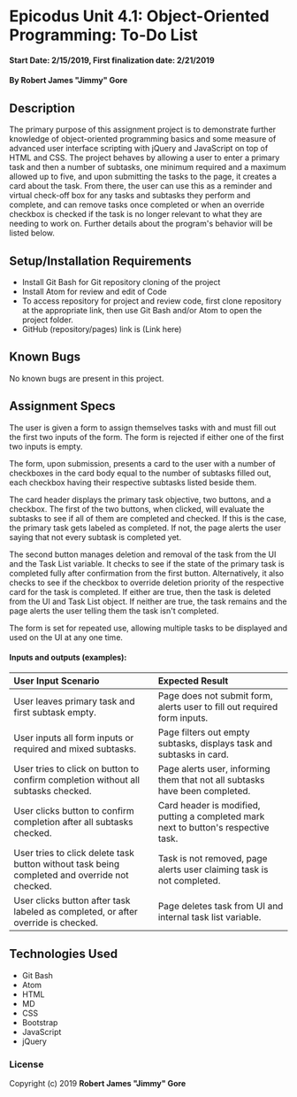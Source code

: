 # Epicodus Unit 4.1: Object-Oriented Programming: To-Do List

#### Start Date: 2/15/2019, First finalization date: 2/21/2019

#### By **Robert James "Jimmy" Gore**

## Description

The primary purpose of this assignment project is to demonstrate further knowledge of object-oriented programming basics and some measure of advanced user interface scripting with jQuery and JavaScript on top of HTML and CSS.  The project behaves by allowing a user to enter a primary task and then a number of subtasks, one minimum required and a maximum allowed up to five, and upon submitting the tasks to the page, it creates a card about the task.  From there, the user can use this as a reminder and virtual check-off box for any tasks and subtasks they perform and complete, and can remove tasks once completed or when an override checkbox is checked if the task is no longer relevant to what they are needing to work on.  Further details about the program's behavior will be listed below.

## Setup/Installation Requirements

* Install Git Bash for Git repository cloning of the project
* Install Atom for review and edit of Code
* To access repository for project and review code, first clone repository at the appropriate link, then use Git Bash and/or Atom to open the project folder.
* GitHub (repository/pages) link is (Link here)

## Known Bugs

No known bugs are present in this project.

## Assignment Specs

The user is given a form to assign themselves tasks with and must fill out the first two inputs of the form.  The form is rejected if either one of the first two inputs is empty.

The form, upon submission, presents a card to the user with a number of checkboxes in the card body equal to the number of subtasks filled out, each checkbox having their respective subtasks listed beside them.

The card header displays the primary task objective, two buttons, and a checkbox.  The first of the two buttons, when clicked, will evaluate the subtasks to see if all of them are completed and checked.  If this is the case, the primary task gets labeled as completed.  If not, the page alerts the user saying that not every subtask is completed yet.

The second button manages deletion and removal of the task from the UI and the Task List variable.  It checks to see if the state of the primary task is completed fully after confirmation from the first button.  Alternatively, it also checks to see if the checkbox to override deletion priority of the respective card for the task is completed.  If either are true, then the task is deleted from the UI and Task List object.  If neither are true, the task remains and the page alerts the user telling them the task isn't completed.

The form is set for repeated use, allowing multiple tasks to be displayed and used on the UI at any one time.


####  Inputs and outputs (examples):

| User Input Scenario                                                                            | Expected Result                                                                      |
| :--------------------------------------------------------------------------------------------- | :----------------------------------------------------------------------------------- |
|  User leaves primary task and first subtask empty.                                             | Page does not submit form, alerts user to fill out required form inputs.             |
|  User inputs all form inputs or required and mixed subtasks.                                   | Page filters out empty subtasks, displays task and subtasks in card.                 |
|  User tries to click on button to confirm completion without all subtasks checked.             | Page alerts user, informing them that not all subtasks have been completed.          |
|  User clicks button to confirm completion after all subtasks checked.                          | Card header is modified, putting a completed mark next to button's respective task.  |
|  User tries to click delete task button without task being completed and override not checked. | Task is not removed, page alerts user claiming task is not completed.                |
|  User clicks button after task labeled as completed, or after override is checked.             | Page deletes task from UI and internal task list variable.                           |

## Technologies Used

* Git Bash
* Atom
* HTML
* MD
* CSS
* Bootstrap
* JavaScript
* jQuery

### License

Copyright (c) 2019 **Robert James "Jimmy" Gore**
